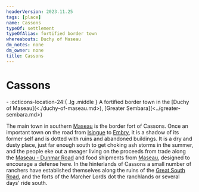 ```yaml
---
headerVersion: 2023.11.25
tags: [place]
name: Cassons
typeOf: settlement
typeOfAlias: fortified border town
whereabouts: Duchy of Maseau
dm_notes: none
dm_owner: none
title: Cassons
---
```

# Cassons
<div class="grid cards ext-narrow-margin ext-one-column" markdown>
-    :octicons-location-24:{ .lg .middle } A fortified border town in the [Duchy of Maseau](<./duchy-of-maseau.md>), [Greater Sembara](<../greater-sembara.md>)  
</div>


The main town in southern [Maseau](<./duchy-of-maseau.md>) is the border fort of Cassons. Once an important town on the road from [Isingue](<../../istaros-watershed/isingue.md>) to [Embry](<../sembara/heartlands/embry.md>), it is a shadow of its former self and is dotted with ruins and abandoned buildings. It is a dry and dusty place, just far enough south to get choking ash storms in the summer, and the people eke out a meager living on the proceeds from trade along the [Maseau - Dunmar Road](<../roads/maseau-dunmar-road.md>) and food shipments from [Maseau](<./duchy-of-maseau.md>), designed to encourage a defense here. In the hinterlands of Cassons a small number of ranchers have established themselves along the ruins of the [Great South Road](<../roads/great-south-road.md>), and the forts of the Marcher Lords dot the ranchlands or several days' ride south.